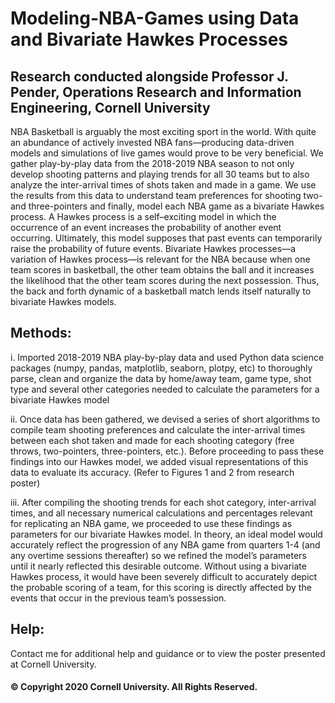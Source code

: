 # Modeling-NBA-Games using Data and Bivariate Hawkes Processes
## Research conducted alongside Professor J. Pender, Operations Research and Information Engineering, Cornell University
NBA Basketball is arguably the most exciting sport in the world. With quite an abundance of actively invested NBA fans—producing data-driven models and simulations of live games would prove to be very beneficial. We gather play-by-play data from the 2018-2019 NBA season to not only develop shooting patterns and playing trends for all 30 teams but to also analyze the inter-arrival times of shots taken and made in a game. We use the results from this data to understand team preferences for shooting two- and three-pointers and finally, model each NBA game as a bivariate Hawkes process. A Hawkes process is a self–exciting model in which the occurrence of an event increases the probability of another event occurring. Ultimately, this model supposes that past events can temporarily raise the probability of future events. Bivariate Hawkes processes—a variation of Hawkes process—is relevant for the NBA because when one team scores in basketball, the other team obtains the ball and it increases the likelihood that the other team scores during the next possession. Thus, the back and forth dynamic of a basketball match lends itself naturally to bivariate Hawkes models.

## Methods:
i. Imported 2018-2019 NBA play-by-play data and used Python data science packages (numpy, pandas, matplotlib, seaborn, plotpy, etc) to thoroughly parse, clean and organize the data by home/away team, game type, shot type and several other categories needed to calculate the parameters for a bivariate Hawkes model

ii. Once data has been gathered, we devised a series of short algorithms to compile team shooting preferences and calculate the inter-arrival times between each shot taken and made for each shooting category (free throws, two-pointers, three-pointers, etc.). Before proceeding to pass these findings into our Hawkes model, we added visual representations of this data to evaluate its accuracy. (Refer to Figures 1 and 2 from research poster)

iii. After compiling the shooting trends for each shot category, inter-arrival times, and all necessary numerical calculations and percentages relevant for replicating an NBA game, we proceeded to use these findings as parameters for our bivariate Hawkes model. In theory, an ideal model would accurately reflect the progression of any NBA game from quarters 1-4 (and any overtime sessions thereafter) so we refined the model’s parameters until it nearly reflected this desirable outcome. Without using a bivariate Hawkes process, it would have been severely difficult to accurately depict the probable scoring of a team, for this scoring is directly affected by the events that occur in the previous team’s possession.

## Help:
Contact me for additional help and guidance or to view the poster presented at Cornell University.

#### © Copyright 2020 Cornell University. All Rights Reserved.
